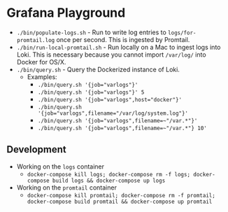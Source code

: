 
# Grafana Playground


- `./bin/populate-logs.sh` - Run to write log entries to `logs/for-promtail.log` once per second.  This is ingested by Promtail.
- `./bin/run-local-promtail.sh` - Run locally on a Mac to ingest logs into Loki.  This is necessary because you cannot import `/var/log/` into Docker for OS/X.
- `./bin/query.sh` - Query the Dockerized instance of Loki.
  - Examples:
    - `./bin/query.sh '{job="varlogs"}'`
    - `./bin/query.sh '{job="varlogs"}' 5`
    - `./bin/query.sh '{job="varlogs",host="docker"}'`
    - `./bin/query.sh '{job="varlogs",filename="/var/log/system.log"}'`
    - `./bin/query.sh '{job="varlogs",filename=~"/var.*"}'`
    - `./bin/query.sh '{job="varlogs",filename=~"/var.*"} 10'`



## Development

- Working on the `logs` container
  - `docker-compose kill logs; docker-compose rm -f logs; docker-compose build logs && docker-compose up logs`
- Working on the `promtail` container
  - `docker-compose kill promtail; docker-compose rm -f promtail; docker-compose build promtail && docker-compose up promtail`



